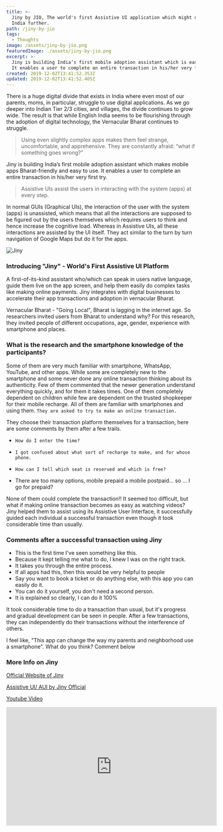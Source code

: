 ```yaml
---
title: >-
  Jiny by JIO, The world's first Assistive UI application which might digitalize
  India further.
path: /jiny-by-jio
tags:
  - Thoughts
image: /assets/jiny-by-jio.png
featuredImage: ./assets/jiny-by-jio.png
excerpt: >-
  Jiny is building India’s first mobile adoption assistant which is easy to use.
  It enables a user to complete an entire transaction in his/her very first try
created: 2019-12-02T13:41:52.353Z
updated: 2019-12-02T13:41:52.405Z
---
```

There is a huge digital divide that exists in India where even most of our parents, moms, in particular, struggle to use digital applications. As we go deeper into Indian Tier 2/3 cities, and villages, the divide continues to grow wide. The result is that while English India seems to be flourishing through the adoption of digital technology, the Vernacular Bharat continues to struggle.

> Using even slightly complex apps makes them feel strange, uncomfortable, and apprehensive. They are constantly afraid: “what if something goes wrong?”

Jiny is building India’s first mobile adoption assistant which makes mobile apps Bharat-friendly and easy to use. It enables a user to complete an entire transaction in his/her very first try.

> Assistive UIs assist the users in interacting with the system (apps) at every step.

In normal GUIs (Graphical UIs), the interaction of the user with the system (apps) is unassisted, which means that all the interactions are supposed to be figured out by the users themselves which requires users to think and hence increase the cognitive load. Whereas in Assistive UIs, all these interactions are assisted by the UI itself. They act similar to the turn by turn navigation of Google Maps but do it for the apps.

![Jiny](/assets/jiny.png "UI Differences")

### Introducing "Jiny" - World's First Assistive UI Platform

A first-of-its-kind assistant who/which can speak in users native language, guide them live on the app screen, and help them easily do complex tasks like making online payments. Jiny integrates with digital businesses to accelerate their app transactions and adoption in vernacular Bharat.

Vernacular Bharat - "Going Local", Bharat is lagging in the internet age. So researchers invited users from Bharat to understand why? For this research, they invited people of different occupations, age, gender, experience with smartphone and places.

### What is the research and the smartphone knowledge of the participants?

Some of them are very much familiar with smartphone, WhatsApp, YouTube, and other apps. While some are completely new to the smartphone and some never done any online transaction thinking about its authenticity. Few of them commented that the newer generation understand everything quickly, and for them it takes times. One of them completely dependent on children while few are dependent on the trusted shopkeeper for their mobile recharge. All of them are familiar with smartphones and using them. `They are asked to try to make an online transaction.`

They choose their transaction platform themselves for a transaction, here are some comments by them after a few trails.

* ```
  How do I enter the time?
  ```
* ```
  I got confused about what sort of recharge to make, and for whose phone.
  ```
* ```
  How can I tell which seat is reserved and which is free?
  ```
* There are too many options, mobile prepaid a mobile postpaid... so ... I go for prepaid?

None of them could complete the transaction!! It seemed too difficult, but what if making online transaction becomes as easy as watching videos? Jiny helped them to assist using its Assistive User Interface, it successfully guided each individual a successful transaction even though it took considerable time than usually.

### Comments after a successful transaction using Jiny

* This is the first time I've seen something like this.
* Because it kept telling me what to do, I knew I was on the right track.
* It takes you through the entire process.
* If all apps had this, then this would be very helpful to people
* Say you want to book a ticket or do anything else, with this app you can easily do it.
* You can do it yourself, you don't need a second person.
* It is explained so clearly, I can do it 100%

It took considerable time to do a transaction than usual, but it's progress and gradual development can be seen in people. After a few transactions, they can independently do their transactions without the interference of others.

I feel like, "This app can change the way my parents and neighborhood use a smartphone". What do you think? Comment below

### More Info on Jiny

[Official Website of Jiny](https://jiny.io/launch)

[Assistive UI/ AUI by Jiny Official](https://jiny.io/blog/assistiveui/)

[Youtube Video](https://youtu.be/JkQ4ID1nsq4)

<iframe width="560" height="315" src="https://www.youtube.com/embed/JkQ4ID1nsq4" frameborder="0" allow="accelerometer; autoplay; encrypted-media; gyroscope; picture-in-picture" allowfullscreen></iframe>
